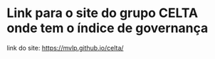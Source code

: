 # Link para o site do grupo CELTA onde tem o índice de governança

link do site: https://mvlp.github.io/celta/
